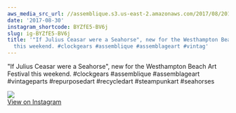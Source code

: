 ```yaml
---
aws_media_src_url: //assemblique.s3.us-east-2.amazonaws.com/2017/08/2017-08-30_00-42-16_UTC.jpg
date: '2017-08-30'
instagram_shortcode: BYZfE5-BV6j
slug: ig-BYZfE5-BV6j
title: '"If Julius Ceasar were a Seahorse", new for the Westhampton Beach Art Festival
  this weekend. #clockgears #assemblique #assemblageart #vintag'
---
```


"If Julius Ceasar were a Seahorse", new for the Westhampton Beach Art Festival this weekend. #clockgears #assemblique #assemblageart #vintageparts #repurposedart #recycledart #steampunkart #seahorses 

![](//assemblique.s3.us-east-2.amazonaws.com/2017/08/2017-08-30_00-42-16_UTC.jpg)   
[View on Instagram](https://www.instagram.com/p/BYZfE5-BV6j/)